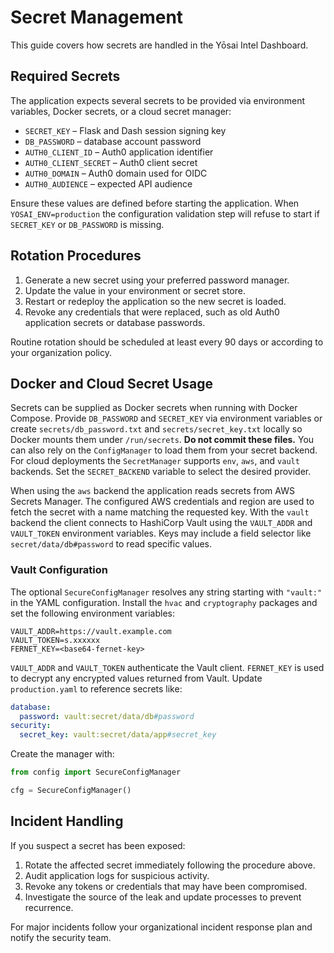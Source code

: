 # Secret Management

This guide covers how secrets are handled in the Yōsai Intel Dashboard.

## Required Secrets

The application expects several secrets to be provided via environment
variables, Docker secrets, or a cloud secret manager:

- `SECRET_KEY` – Flask and Dash session signing key
- `DB_PASSWORD` – database account password
- `AUTH0_CLIENT_ID` – Auth0 application identifier
- `AUTH0_CLIENT_SECRET` – Auth0 client secret
- `AUTH0_DOMAIN` – Auth0 domain used for OIDC
- `AUTH0_AUDIENCE` – expected API audience

Ensure these values are defined before starting the application. When
`YOSAI_ENV=production` the configuration validation step will refuse to
start if `SECRET_KEY` or `DB_PASSWORD` is missing.

## Rotation Procedures

1. Generate a new secret using your preferred password manager.
2. Update the value in your environment or secret store.
3. Restart or redeploy the application so the new secret is loaded.
4. Revoke any credentials that were replaced, such as old Auth0
   application secrets or database passwords.

Routine rotation should be scheduled at least every 90 days or according
to your organization policy.

## Docker and Cloud Secret Usage

Secrets can be supplied as Docker secrets when running with Docker
Compose. Provide `DB_PASSWORD` and `SECRET_KEY` via environment
variables or create `secrets/db_password.txt` and `secrets/secret_key.txt`
locally so Docker mounts them under `/run/secrets`. **Do not commit
these files.** You can also rely on the `ConfigManager` to load them from
your secret backend. For cloud deployments the `SecretManager` supports
`env`, `aws`, and `vault` backends. Set the `SECRET_BACKEND` variable to
select the desired provider.

When using the `aws` backend the application reads secrets from AWS
Secrets Manager. The configured AWS credentials and region are used to
fetch the secret with a name matching the requested key. With the
`vault` backend the client connects to HashiCorp Vault using the
`VAULT_ADDR` and `VAULT_TOKEN` environment variables. Keys may include a
field selector like `secret/data/db#password` to read specific values.

### Vault Configuration

The optional `SecureConfigManager` resolves any string starting with
`"vault:"` in the YAML configuration. Install the `hvac` and
`cryptography` packages and set the following environment variables:

```
VAULT_ADDR=https://vault.example.com
VAULT_TOKEN=s.xxxxxx
FERNET_KEY=<base64-fernet-key>
```

`VAULT_ADDR` and `VAULT_TOKEN` authenticate the Vault client. `FERNET_KEY`
is used to decrypt any encrypted values returned from Vault.
Update `production.yaml` to reference secrets like:

```yaml
database:
  password: vault:secret/data/db#password
security:
  secret_key: vault:secret/data/app#secret_key
```

Create the manager with:

```python
from config import SecureConfigManager

cfg = SecureConfigManager()
```

## Incident Handling

If you suspect a secret has been exposed:

1. Rotate the affected secret immediately following the procedure above.
2. Audit application logs for suspicious activity.
3. Revoke any tokens or credentials that may have been compromised.
4. Investigate the source of the leak and update processes to prevent
   recurrence.

For major incidents follow your organizational incident response plan and
notify the security team.
